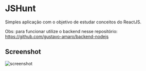 # JSHunt
Simples aplicação com o objetivo de estudar conceitos do ReactJS.

Obs: para funcionar utilize o backend nesse repositório: https://github.com/gustavo-amaro/backend-nodejs

## Screenshot
![screenshot](https://i.imgur.com/LG4XggK.png)

